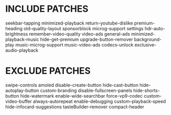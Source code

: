 # INCLUDE PATCHES
seekbar-tapping
minimized-playback
return-youtube-dislike
premium-heading
old-quality-layout
sponsorblock
microg-support
settings
hdr-auto-brightness
remember-video-quality
video-ads
general-ads
minimized-playback-music
hide-get-premium
upgrade-button-remover
background-play
music-microg-support
music-video-ads
codecs-unlock
exclusive-audio-playback
# EXCLUDE PATCHES
swipe-controls
amoled
disable-create-button
hide-cast-button
hide-autoplay-button
custom-branding
disable-fullscreen-panels
hide-shorts-button
hide-watermark
enable-wide-searchbar
force-vp9-codec
custom-video-buffer
always-autorepeat
enable-debugging
custom-playback-speed
hide-infocard-suggestions
tasteBuilder-remover
compact-header

